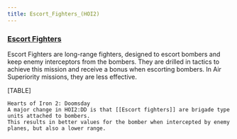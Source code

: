 ```yaml
---
title: Escort_Fighters_(HOI2)
---
```

###  [Escort Fighters](/wiki/Escort_Fighters "Escort Fighters") 

Escort Fighters are long-range fighters, designed to escort bombers and
keep enemy interceptors from the bombers. They are drilled in tactics to
achieve this mission and receive a bonus when escorting bombers. In Air
Superiority missions, they are less effective.

[TABLE]

    Hearts of Iron 2: Doomsday
    A major change in HOI2:DD is that [[Escort fighters]] are brigade type units attached to bombers.
    This results in better values for the bomber when intercepted by enemy planes, but also a lower range.
